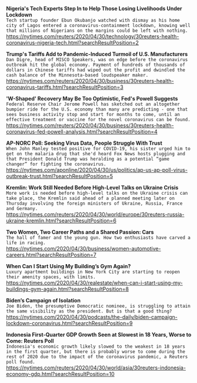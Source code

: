 **Nigeria's Tech Experts Step In to Help Those Losing Livelihoods Under Lockdown**\
`Tech startup founder Ebun Okubanjo watched with dismay as his home city of Lagos entered a coronavirus-containment lockdown, knowing well that millions of Nigerians on the margins could be left with nothing. `\
https://nytimes.com/reuters/2020/04/30/technology/30reuters-health-coronavirus-nigeria-tech.html?searchResultPosition=2

**Trump's Tariffs Add to Pandemic-Induced Turmoil of U.S. Manufacturers**\
`Dan Digre, head of MISCO Speakers, was on edge before the coronavirus outbreak hit the global economy. Payment of hundreds of thousands of dollars in Chinese tariffs had wiped out the profit and dwindled the cash balance of the Minnesota-based loudspeaker maker.`\
https://nytimes.com/reuters/2020/04/30/business/30reuters-health-coronavirus-tariffs.html?searchResultPosition=3

**'W-Shaped' Recovery May Be Too Optimistic, Fed's Powell Suggests**\
`Federal Reserve Chair Jerome Powell has sketched out an altogether bumpier ride for the U.S. economy than many are predicting - one that sees business activity stop and start for months to come, until an effective treatment or vaccine for the novel coronavirus can be found.`\
https://nytimes.com/reuters/2020/04/30/business/30reuters-health-coronavirus-fed-powell-analysis.html?searchResultPosition=4

**AP-NORC Poll: Seeking Virus Data, People Struggle With Trust**\
`When John Manley tested positive for COVID-19, his sister urged him to get on the malaria drug that she'd heard Fox News hosts plugging and that President Donald Trump was heralding as a potential “game changer” for fighting the coronavirus.`\
https://nytimes.com/aponline/2020/04/30/us/politics/ap-us-ap-poll-virus-outbreak-trust.html?searchResultPosition=5

**Kremlin: Work Still Needed Before High-Level Talks on Ukraine Crisis**\
`More work is needed before high-level talks on the Ukraine crisis can take place, the Kremlin said ahead of a planned meeting later on Thursday involving the foreign ministers of Ukraine, Russia, France and Germany.`\
https://nytimes.com/reuters/2020/04/30/world/europe/30reuters-russia-ukraine-kremlin.html?searchResultPosition=6

**Two Women, Two Career Paths and a Shared Passion: Cars**\
`The hall of famer and the young gun. How two enthusiasts have carved a life in racing.`\
https://nytimes.com/2020/04/30/business/women-automotive-careers.html?searchResultPosition=7

**When Can I Start Using My Building’s Gym Again?**\
`Luxury apartment buildings in New York City are starting to reopen their amenity spaces, with limits.`\
https://nytimes.com/2020/04/30/realestate/when-can-i-start-using-my-buildings-gym-again.html?searchResultPosition=8

**Biden’s Campaign of Isolation**\
`Joe Biden, the presumptive Democratic nominee, is struggling to attain the same visibility as the president. But is that a good thing?`\
https://nytimes.com/2020/04/30/podcasts/the-daily/biden-campaign-lockdown-coronavirus.html?searchResultPosition=9

**Indonesia First-Quarter GDP Growth Seen at Slowest in 18 Years, Worse to Come: Reuters Poll**\
`Indonesia's economic growth likely slowed to the weakest in 18 years in the first quarter, but there is probably worse to come during the rest of 2020 due to the impact of the coronavirus pandemic, a Reuters poll found.`\
https://nytimes.com/reuters/2020/04/30/world/asia/30reuters-indonesia-economy-gdp.html?searchResultPosition=10

